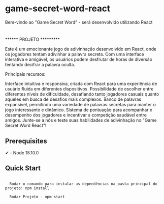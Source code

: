 # game-secret-word-react
Bem-vindo ao "Game Secret Word" - será desenvolvido utilizando React

#

****** PROJETO *********

Este é um emocionante jogo de adivinhação desenvolvido em React, onde os jogadores tentam adivinhar a palavra secreta. Com uma interface interativa e amigável, os usuários podem desfrutar de horas de diversão tentando decifrar a palavra oculta.

Principais recursos:

Interface intuitiva e responsiva, criada com React para uma experiência de usuário fluida em diferentes dispositivos.
Possibilidade de escolher entre diferentes níveis de dificuldade, desafiando tanto jogadores casuais quanto aqueles em busca de desafios mais complexos.
Banco de palavras expansível, permitindo uma variedade de palavras secretas para manter o jogo interessante e dinâmico.
Sistema de pontuação para acompanhar o desempenho dos jogadores e incentivar a competição saudável entre amigos.
Junte-se a nós e teste suas habilidades de adivinhação no "Game Secret Word React"!

   ##

## Prerequisites

✔ - Node 18.10.0

## Quick Start

```
  
  Rodar o comando para instalar as dependências na pasta principal do projeto: npm install

  Rodar Projeto - npm start
  
```
